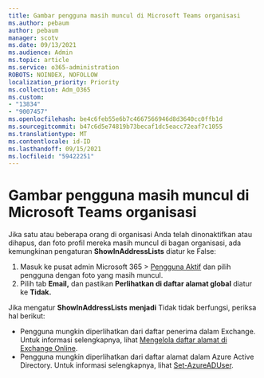```yaml
---
title: Gambar pengguna masih muncul di Microsoft Teams organisasi
ms.author: pebaum
author: pebaum
manager: scotv
ms.date: 09/13/2021
ms.audience: Admin
ms.topic: article
ms.service: o365-administration
ROBOTS: NOINDEX, NOFOLLOW
localization_priority: Priority
ms.collection: Adm_O365
ms.custom:
- "13834"
- "9007457"
ms.openlocfilehash: be4c6feb55e6b7c4667566946d8d3640cc0ffb1d
ms.sourcegitcommit: b47c6d5e74819b73becaf1dc5eacc72eaf7c1055
ms.translationtype: MT
ms.contentlocale: id-ID
ms.lasthandoff: 09/15/2021
ms.locfileid: "59422251"
---
```

# <a name="user-picture-still-appears-in-the-microsoft-teams-organization-chart"></a>Gambar pengguna masih muncul di Microsoft Teams organisasi

Jika satu atau beberapa orang di organisasi Anda telah dinonaktifkan atau dihapus, dan foto profil mereka masih muncul di bagan organisasi, ada kemungkinan pengaturan **ShowInAddressLists** diatur ke False: 

1. Masuk ke pusat admin Microsoft 365 > [Pengguna Aktif](https://admin.microsoft.com/Adminportal/Home?source=applauncher#/users) dan pilih pengguna dengan foto yang masih muncul. 
1. Pilih tab **Email,** dan pastikan **Perlihatkan di daftar alamat global** diatur ke **Tidak.**

Jika mengatur **ShowInAddressLists** **menjadi** Tidak tidak berfungsi, periksa hal berikut: 

- Pengguna mungkin diperlihatkan dari daftar penerima dalam Exchange. Untuk informasi selengkapnya, lihat [Mengelola daftar alamat di Exchange Online](https://docs.microsoft.com/exchange/address-books/address-lists/manage-address-lists#use-the-eac-to-hide-recipients-from-address-lists). 
- Pengguna mungkin diperlihatkan dari daftar alamat dalam Azure Active Directory. Untuk informasi selengkapnya, lihat [Set-AzureADUser](https://docs.microsoft.com/powershell/module/azuread/set-azureaduser?view=azureadps-2.0). 